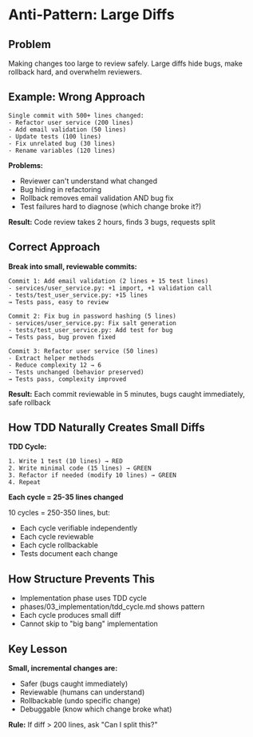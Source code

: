 # Anti-Pattern: Large Diffs

## Problem
Making changes too large to review safely. Large diffs hide bugs, make rollback hard, and overwhelm reviewers.

## Example: Wrong Approach

```
Single commit with 500+ lines changed:
- Refactor user service (200 lines)
- Add email validation (50 lines)
- Update tests (100 lines)
- Fix unrelated bug (30 lines)
- Rename variables (120 lines)
```

**Problems:**
- Reviewer can't understand what changed
- Bug hiding in refactoring
- Rollback removes email validation AND bug fix
- Test failures hard to diagnose (which change broke it?)

**Result:** Code review takes 2 hours, finds 3 bugs, requests split

## Correct Approach

**Break into small, reviewable commits:**

```
Commit 1: Add email validation (2 lines + 15 test lines)
- services/user_service.py: +1 import, +1 validation call
- tests/test_user_service.py: +15 lines
→ Tests pass, easy to review

Commit 2: Fix bug in password hashing (5 lines)
- services/user_service.py: Fix salt generation
- tests/test_user_service.py: Add test for bug
→ Tests pass, bug proven fixed

Commit 3: Refactor user service (50 lines)
- Extract helper methods
- Reduce complexity 12 → 6
- Tests unchanged (behavior preserved)
→ Tests pass, complexity improved
```

**Result:** Each commit reviewable in 5 minutes, bugs caught immediately, safe rollback

## How TDD Naturally Creates Small Diffs

**TDD Cycle:**
```
1. Write 1 test (10 lines) → RED
2. Write minimal code (15 lines) → GREEN
3. Refactor if needed (modify 10 lines) → GREEN
4. Repeat
```

**Each cycle = 25-35 lines changed**

10 cycles = 250-350 lines, but:
- Each cycle verifiable independently
- Each cycle reviewable
- Each cycle rollbackable
- Tests document each change

## How Structure Prevents This

- Implementation phase uses TDD cycle
- phases/03_implementation/tdd_cycle.md shows pattern
- Each cycle produces small diff
- Cannot skip to "big bang" implementation

## Key Lesson

**Small, incremental changes are:**
- Safer (bugs caught immediately)
- Reviewable (humans can understand)
- Rollbackable (undo specific change)
- Debuggable (know which change broke what)

**Rule:** If diff > 200 lines, ask "Can I split this?"
